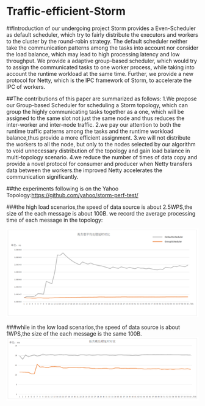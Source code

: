 # Traffic-efficient-Storm

##Introduction of our undergoing project
Storm provides a Even-Scheduler as default scheduler, which try to fairly distribute the executors and workers to the cluster by the round-robin strategy. The default scheduler neither take the communication patterns among the tasks into account nor consider the load balance, which may lead to high processing latency and low throughput. We provide a adaptive group-based scheduler, which would try to assign the communicated tasks to one worker process, while taking into account the runtime workload at the same time. Further, we provide a new protocol for  Netty, which is the IPC framework of Storm, to accelerate the IPC of workers.  

##The contributions of this paper are summarized as follows:
1.We propose our Group-based Scheduler for scheduling a Storm topology, which can group the highly communicating tasks together as a one, which will be assigned to the same slot not just the same node and thus reduces the inter-worker and inter-node traffic.
2.we pay our attention to both the runtime traffic patterns among the tasks and the runtime workload balance,thus provide a more efficient assignment.
3.we will not distribute the workers to all the node, but only to the nodes selected by our algorithm to void unnecessary distribution of the topology and gain load balance in multi-topology scenario.
4.we reduce the number of times of data copy and provide a novel protocol for consumer and producer when Netty transfers data between the workers.the improved Netty  accelerates the communication significantly. 

##the experiments following is on the Yahoo Topology:https://github.com/yahoo/storm-perf-test/

###the high load scenarios,the speed of data source is about 2.5WPS,the size of the each message is about 100B.
we record the average processing time of each message in the topology:

![highload](https://github.com/liumihust/gitTset/blob/master/highload.PNG)

###while in the low load scenarios,the speed of data source is about 1WPS,the size of the each message is the same 100B.
![lowload](https://github.com/liumihust/gitTset/blob/master/lowload.PNG)

